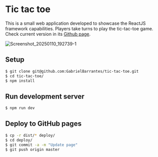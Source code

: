 # Tic tac toe

This is a small web application developed to showcase the ReactJS framework capabilities. Players take turns to play the tic-tac-toe game. Check current version in its [Github page](https://gabrielbarrantes.github.io/tic-tac-toe-web/).

![Screenshot_20250110_192739-1](https://github.com/user-attachments/assets/53dac4a6-5ada-4466-9ab1-9627496d42ac)

## Setup

```bash
$ git clone git@github.com:GabrielBarrantes/tic-tac-toe.git
$ cd tic-tac-toe/
$ npm install
```

## Run development server

```bash
$ npm run dev
```

## Deploy to GitHub pages

```bash
$ cp -r dist/* deploy/
$ cd deploy/
$ git commit -a -m "Update page"
$ git push origin master
```
